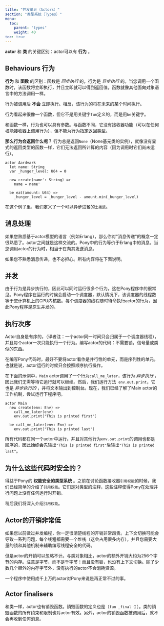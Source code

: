 ```yaml
---
title: "并发单元（Actors）"
section: "类型系统（Types）"
menu:
  toc:
    parent: "types"
    weight: 40
toc: true
---
```


<!-- An __actor__ is similar to a __class__, but with one critical difference: an actor can have __behaviours__. -->
__actor__ 和 __类__ 的关键区别：actor可以有 __行为__ 。

## Behaviours 行为

<!-- A __behaviour__ is like a __function__, except that functions are _synchronous_ and behaviours are _asynchronous_. In other words, when you call a function, the body of the function is executed immediately, and the result of the call is the result of the body of the function. This is just like method invocation in any other object-oriented language. -->
__行为__ 和 __函数__ 的区别：函数是 _同步执行_ 的，行为是 _异步执行_ 的。当您调用一个函数时，该函数将立即执行，并且立即就可以得到返回值。函数就像其他面向对象语言中的方法调用一样。

<!-- But when you call a behaviour, the body is __not__ executed immediately. Instead, the body of the behaviour will execute at some indeterminate time in the future. -->
行为被调用后 __不会__ 立即执行。相反，该行为的将在未来的某个时间执行。

<!-- A behaviour looks like a function, but instead of being introduced with the keyword `fun`, it is introduced with the keyword `be`. -->
行为看起来很像一个函数，但它不是用关键字`fun`定义的，而是用`be`关键字。

<!-- Like a function, a behaviour can have parameters. Unlike a function, it doesn't have a receiver capability (a behaviour can be called on a receiver of any capability) and you can't specify a return type. -->
和函数一样，行为也可以具有参数。与函数不同，它没有接收器功能（可以在任何权能接收器上调用行为），但不能为行为指定返回类型。

<!-- __So what does a behaviour return?__ Behaviours always return `None`, like a function without explicit result type, because they can't return something they calculate (since they haven't run yet). -->
__那么行为会返回什么呢？__ 行为总是返回`None`（None基元类的实例），就像没有显式的返回类型的函数一样，它们无法返回所计算的内容（因为调用时它们尚未运行）。

```pony
actor Aardvark
  let name: String
  var _hunger_level: U64 = 0

  new create(name': String) =>
    name = name'

  be eat(amount: U64) =>
    _hunger_level = _hunger_level - amount.min(_hunger_level)
```

<!-- Here we have an `Aardvark` that can eat asynchronously. Clever Aardvark. -->
在这个例子里，我们定义了一个可以异步进餐的`土拨鼠`。

<!-- ## Message Passing  -->
## 消息处理

<!-- If you are familiar with actor-based languages like Erlang, you are familiar with the concept of "message passing". It's how actors communicate with one another. Behaviours are the Pony equivalent. When you call a behavior on an actor, you are sending it a message. -->
如果您熟悉基于actor模型的语言（例如Erlang），那么你对"消息传递"的概念一定很熟悉了。actor之间就是这样交流的。Pony中的行为等价于Erlang中的消息。当您调用actor的行为时，相当于在向其发送消息。

<!-- If you aren't familiar with message passing, don't worry about it. We've got you covered. All will be explained below. -->
如果您不熟悉消息传递，也不必担心。所有内容将在下面说明。

<!-- ## Concurrent -->
## 并发

<!-- Since behaviours are asynchronous, it's ok to run the body of a bunch of behaviours at the same time. This is exactly what Pony does. The Pony runtime has its own cooperative scheduler, which by default has a number of threads equal to the number of CPU cores on your machine. Each scheduler thread can be executing an actor behaviour at any given time, so Pony programs are naturally concurrent. -->
由于行为是异步执行的，因此可以同时运行很多个行为，这在Pony程序中的很常见。Pony程序在运行的时候会启动一个调度器，默认情况下，该调度器的线程数等于您计算机上的CPU内核数。每个调度器的线程随时待命执行actor的行为，因此Pony程序是原生并发的。

<!-- ## Sequential -->
## 执行次序

<!-- Actors themselves, however, are sequential. That is, each actor will only execute one behaviour at a time. This means all the code in an actor can be written without caring about concurrency: no need for locks or semaphores or anything like that. -->
Actor自身是有序的，（译者注：一个actor同一时间只会归属于一个调度器线程），并且每个actor一次只能执行一个行为。编写actor的代码：不需要锁，信号量或类似的东西。

<!-- When you're writing Pony code, it's nice to think of actors not as a unit of parallelism, but as a unit of sequentiality. That is, an actor should do only what _has_ to be done sequentially. Anything else can be broken out into another actor, making it automatically parallel. -->
在编写Pony代码时，最好不要将actor看作是并行性的单元，而是序列性的单元。也就是说，actor运行的时候只会按照顺序执行操作。<!-- 其他任何东西都可以分解为另一个actor，使其自动并行。 -->

<!-- In the example below, the `Main` actor calls a behaviour `call_me_later` which, as we know, is _asynchronous_, so we won't wait for it to run before continuing. Then, we run the method `env.out.print`, which is _also asynchronous_, and will print the provided text to the terminal. Now that we've finished executing code inside the `Main` actor, the behaviour we've called earlier will eventually run, and it will print the last text. -->
在下面的示例中，`Main` actor调用了一个行为`call_me_later`，该行为 _异步执行_ ，因此我们无需等待它运行就可以继续。然后，我们运行方法` env.out.print`，它也是 _异步执行的_ ，并将文本输出到控制台。现在，我们已经了解了Main actor的工作机制，尝试运行下程序吧。

```pony
actor Main
  new create(env: Env) =>
    call_me_later(env)
    env.out.print("This is printed first")

  be call_me_later(env: Env) =>
    env.out.print("This is printed last")
```

<!-- Since all this code runs inside the same actor, and the calls to the other behaviour `env.out.print` are sequential as well, we are guaranteed that `"This is printed first"` is always printed __before__ `"This is printed last"`. -->
所有代码都在同一个actor中运行，并且对其他行为`env.out.print`的调用也都是顺序的，因此始终会先输出`"This is printed first"`后输出`"This is printed last"`。

<!-- ## Why is this safe? -->
## 为什么这些代码时安全的？

<!-- Because of Pony's __capabilities secure type system__. We've mentioned reference capabilities briefly before when talking about function receiver reference capabilities. The short version is that they are annotations on a type that make all this parallelism safe without any runtime overhead. -->
得益于Pony的 __权能安全的类型系统__ 。之前在讨论函数接收器`引用权能`的时候，我们已经简单的介绍了`引用权能`。它们是对类型的注释，这些注释使得Pony在处理并行问题上没有任何运行时开销。

<!-- We will cover reference capabilities in depth later. -->
稍后我们将深入介绍`引用权能`。

<!-- ## Actors are cheap -->
## Actor的开销非常低

<!-- If you've done concurrent programming before, you'll know that threads can be expensive. Context switches can cause problems, each thread needs a stack (which can be a lot of memory), and you need lots of locks and other mechanisms to write thread-safe code. -->
如果您以前做过并发编程，你一定很清楚线程的开销非常昂贵。上下文切换可能会导致一系列问题，每个线程都需要一个堆栈（这会占用很多内存），并且您需要大量的锁和其他机制来辅助编写线程安全的代码。

<!-- But actors are cheap. Really cheap. The extra cost of an actor, as opposed to an object, is about 256 bytes of memory. Bytes, not kilobytes! And there are no locks and no context switches. An actor that isn't executing consumes no resources other than the few extra bytes of memory. -->
但是actor的开销可以忽略不计。与类对象相比，actor的额外开销大约为256个字节的内存。注意是字节，而不是千字节！而且没有锁，也没有上下文切换。除了少数几个额外的内存字节外，没有执行的actor不会消耗资源。

<!-- It's pretty normal to write a Pony program that uses hundreds of thousands of actors. -->
一个程序中使用成千上万的actor对Pony来说是再正常不过的事。

## Actor finalisers

<!-- Like classes, actors can have finalisers. The finaliser definition is the same (`fun _final()`). All guarantees and restrictions for a class finaliser are also valid for an actor finaliser. In addition, an actor will not receive any further message after its finaliser is called. -->
和类一样，actor也有销毁函数。销毁函数的定义也是（`fun _final（）`）。类的销毁函数的所有约束和限制也对actor有效。另外，actor的销毁函数被调用后，就不会再收到任何消息。
